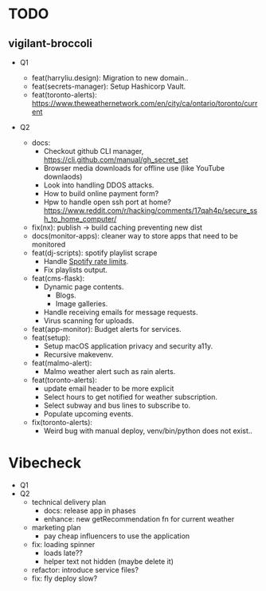 # TODO

## vigilant-broccoli

- Q1
  - feat(harryliu.design): Migration to new domain..
  - feat(secrets-manager): Setup Hashicorp Vault.
  - feat(toronto-alerts): https://www.theweathernetwork.com/en/city/ca/ontario/toronto/current
- Q2

  - docs:
    - Checkout github CLI manager, https://cli.github.com/manual/gh_secret_set
    - Browser media downloads for offline use (like YouTube downlaods)
    - Look into handling DDOS attacks.
    - How to build online payment form?
    - Hpw to handle open ssh port at home? https://www.reddit.com/r/hacking/comments/17qah4p/secure_ssh_to_home_computer/
  - fix(nx): publish -> build caching preventing new dist
  - docs(monitor-apps): cleaner way to store apps that need to be monitored
  - feat(dj-scripts): spotify playlist scrape
    - Handle [Spotify rate limits](https://developer.spotify.com/documentation/web-api/concepts/rate-limits).
    - Fix playlists output.
  - feat(cms-flask):
    - Dynamic page contents.
      - Blogs.
      - Image galleries.
    - Handle receiving emails for message requests.
    - Virus scanning for uploads.
  - feat(app-monitor): Budget alerts for services.
  - feat(setup):
    - Setup macOS application privacy and security a11y.
    - Recursive makevenv.
  - feat(malmo-alert):
    - Malmo weather alert such as rain alerts.
  - feat(toronto-alerts):
    - update email header to be more explicit
    - Select hours to get notified for weather subscription.
    - Select subway and bus lines to subscribe to.
    - Populate upcoming events.
  - fix(toronto-alerts):
    - Weird bug with manual deploy, venv/bin/python does not exist..

# Vibecheck

- Q1
- Q2
  - technical delivery plan
    - docs: release app in phases
    - enhance: new getRecommendation fn for current weather
  - marketing plan
    - pay cheap influencers to use the application
  - fix: loading spinner
    - loads late??
    - helper text not hidden (maybe delete it)
  - refactor: introduce service files?
  - fix: fly deploy slow?
